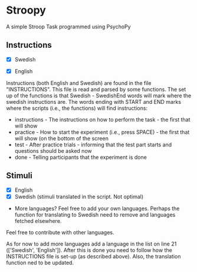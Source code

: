 # Stroopy
A simple Stroop Task programmed using PsychoPy

## Instructions
- [x] Swedish
- [x] English


Instructions (both English and Swedish) are found in the file "INSTRUCTIONS". This file is read and parsed by some
functions. The set up of the functions is that Swedish - SwedishEnd words will mark where the swedish instructions are.
The words ending with START and END marks where the scripts (i.e., the functions) will find instructions:

- instructions - The instructions on how to perform the task - the first that will show
- practice - How to start the experiment (i.e., press SPACE) - the first that will show (on the bottom of the screen
- test - After practice trials - informing that the test part starts and questions should be asked now
- done - Telling participants that the experiment is done

## Stimuli
- [x] English
- [x] Swedish (stimuli translated in the script. Not optimal)
- More languages? Feel free to add your own languages. Perhaps
  the function for translating to Swedish need to remove and languages
  fetched elsewhere.

Feel free to contribute with other languages.

As for now to add more languages add a language in the list on line 21 (['Swedish', 'English']). After this is done
you need to follow how the INSTRUCTIONS file is set-up (as described above). Also, the translation function ned to be
updated.
